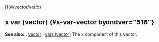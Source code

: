 []{#/vector/var/x}
  ## x var (vector) {#x-var-vector byondver="516"}
  **See also:**
  :   [vector](ref/vector)
  :   [vars (vector)](ref/vector/var)
  The x component of this vector.